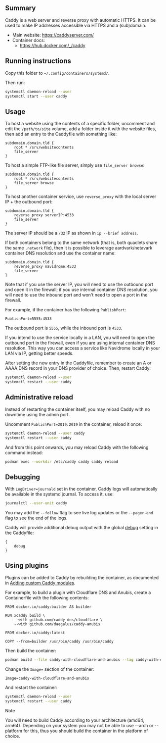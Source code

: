 ## Summary

Caddy is a web server and reverse proxy with automatic HTTPS. It can be used to make IP addresses accessible via HTTPS and a (sub)domain.

* Main website: https://caddyserver.com/
* Container docs:
  * https://hub.docker.com/_/caddy

## Running instructions

Copy this folder to `~/.config/containers/systemd/`.

Then run:

```bash
systemctl daemon-reload --user
systemctl start --user caddy
```

## Usage

To host a website using the contents of a specific folder, uncomment and edit the `/path/to/site` volume, add a folder inside it with the website files, then add an entry to the Caddyfile with something like:

```caddy
subdomain.domain.tld {
    root * /srv/websitecontents
    file_server
}
```

To host a simple FTP-like file server, simply use `file_server browse`:

```caddy
subdomain.domain.tld {
    root * /srv/websitecontents
    file_server browse
}
```

To host another container service, use `reverse_proxy` with the local server IP + the outbound port:

```caddy
subdomain.domain.tld {
    reverse_proxy serverIP:4533
    file_server
}
```

The server IP should be a `/32` IP as shown in `ip --brief address`.

If both containers belong to the same network (that is, both quadlets share the same `.network` file), then it is possible to leverage aardvark/netavark container DNS resolution and use the container name:

```caddy
subdomain.domain.tld {
    reverse_proxy navidrome:4533
    file_server
}
```

Note that if you use the server IP, you will need to use the outbound port and open it in the firewall; if you use internal container DNS resolution, you will need to use the inbound port and won't need to open a port in the firewall.

For example, if the container has the following `PublishPort`:

```systemd
PublishPort=5555:4533
```

The outbound port is `5555`, while the inbound port is `4533`.

If you intend to use the service locally in a LAN, you will need to open the outbound port in the firewall, even if you are using internal container DNS resolution. This way you can access a service like Navidrome locally in your LAN via IP, getting better speeds.

After setting the new entry in the Caddyfile, remember to create an A or AAAA DNS record in your DNS provider of choice. Then, restart Caddy:

```bash
systemctl daemon-reload --user
systemctl restart --user caddy
```

## Administrative reload

Instead of restarting the container itself, you may reload Caddy with no downtime using the admin port.

Uncomment `PublishPort=2019:2019` in the container, reload it once:

```bash
systemctl daemon-reload --user caddy
systemctl restart --user caddy
```

And from this point onwards, you may reload Caddy with the following command instead:

```bash
podman exec --workdir /etc/caddy caddy caddy reload
```

## Debugging

With `LogDriver=journald` set in the container, Caddy logs will automatically be available in the systemd journal. To access it, use:

```bash
journalctl --user-unit caddy
```

You may add the `--follow` flag to see live log updates or the `--pager-end` flag to see the end of the logs.

Caddy will provide additional debug output with the global [debug](https://caddyserver.com/docs/caddyfile/options#debug) setting in the Caddyfile:

```caddy
{
    debug
}
```

## Using plugins

Plugins can be added to Caddy by rebuilding the container, as documented in [Adding custom Caddy modules](https://hub.docker.com/_/caddy#adding-custom-caddy-modules).

For example, to build a plugin with Cloudflare DNS and Anubis, create a Containerfile with the following contents:

```container
FROM docker.io/caddy:builder AS builder

RUN xcaddy build \
    --with github.com/caddy-dns/cloudflare \
    --with github.com/daegalus/caddy-anubis

FROM docker.io/caddy:latest

COPY --from=builder /usr/bin/caddy /usr/bin/caddy
```

Then build the container:

```bash
podman build --file caddy-with-cloudflare-and-anubis --tag caddy-with-cloudflare-and-anubis
```

Change the `Image=` section of the container:

```systemd
Image=caddy-with-cloudflare-and-anubis
```

And restart the container:

```bash
systemctl daemon-reload --user
systemctl restart --user caddy
```

> [!NOTE]
> You will need to build Caddy according to your architecture (amd64, arm64).
> Depending on your system you may not be able to use --arch or --platform for this, thus you should build the container in the platform of choice.
